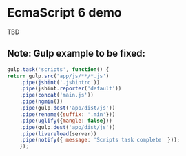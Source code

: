 # EcmaScript 6 demo

TBD

## Note: Gulp example to be fixed:

```javascript
gulp.task('scripts', function() {
return gulp.src('app/js/**/*.js')
	.pipe(jshint('.jshintrc'))
	.pipe(jshint.reporter('default'))
	.pipe(concat('main.js'))
	.pipe(ngmin())
	.pipe(gulp.dest('app/dist/js'))
	.pipe(rename({suffix: '.min'}))
	.pipe(uglify({mangle: false}))
	.pipe(gulp.dest('app/dist/js'))
	.pipe(livereload(server))
	.pipe(notify({ message: 'Scripts task complete' }));
	});
```
